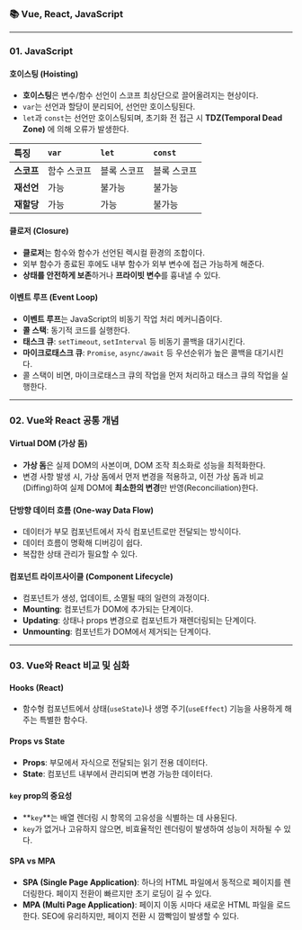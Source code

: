 ### 📚 Vue, React, JavaScript

---

### 01. JavaScript

#### 호이스팅 (Hoisting)
- **호이스팅**은 변수/함수 선언이 스코프 최상단으로 끌어올려지는 현상이다.
- `var`는 선언과 할당이 분리되어, 선언만 호이스팅된다.
- `let`과 `const`는 선언만 호이스팅되며, 초기화 전 접근 시 **TDZ(Temporal Dead Zone)** 에 의해 오류가 발생한다.

| 특징 | `var` | `let` | `const` |
| :--- | :--- | :--- | :--- |
| **스코프** | 함수 스코프 | 블록 스코프 | 블록 스코프 |
| **재선언** | 가능 | 불가능 | 불가능 |
| **재할당** | 가능 | 가능 | 불가능 |

#### 클로저 (Closure)
- **클로저**는 함수와 함수가 선언된 렉시컬 환경의 조합이다.
- 외부 함수가 종료된 후에도 내부 함수가 외부 변수에 접근 가능하게 해준다.
- **상태를 안전하게 보존**하거나 **프라이빗 변수**를 흉내낼 수 있다.

#### 이벤트 루프 (Event Loop)
- **이벤트 루프**는 JavaScript의 비동기 작업 처리 메커니즘이다.
- **콜 스택**: 동기적 코드를 실행한다.
- **태스크 큐**: `setTimeout`, `setInterval` 등 비동기 콜백을 대기시킨다.
- **마이크로태스크 큐**: `Promise`, `async/await` 등 우선순위가 높은 콜백을 대기시킨다.
- 콜 스택이 비면, 마이크로태스크 큐의 작업을 먼저 처리하고 태스크 큐의 작업을 실행한다. 

---

### 02. Vue와 React 공통 개념

#### Virtual DOM (가상 돔)
- **가상 돔**은 실제 DOM의 사본이며, DOM 조작 최소화로 성능을 최적화한다.
- 변경 사항 발생 시, 가상 돔에서 먼저 변경을 적용하고, 이전 가상 돔과 비교(Diffing)하여 실제 DOM에 **최소한의 변경**만 반영(Reconciliation)한다. 

#### 단방향 데이터 흐름 (One-way Data Flow)
- 데이터가 부모 컴포넌트에서 자식 컴포넌트로만 전달되는 방식이다.
- 데이터 흐름이 명확해 디버깅이 쉽다.
- 복잡한 상태 관리가 필요할 수 있다.

#### 컴포넌트 라이프사이클 (Component Lifecycle)
- 컴포넌트가 생성, 업데이트, 소멸될 때의 일련의 과정이다.
- **Mounting**: 컴포넌트가 DOM에 추가되는 단계이다.
- **Updating**: 상태나 props 변경으로 컴포넌트가 재렌더링되는 단계이다.
- **Unmounting**: 컴포넌트가 DOM에서 제거되는 단계이다.

---

### 03. Vue와 React 비교 및 심화

#### Hooks (React)
- 함수형 컴포넌트에서 상태(`useState`)나 생명 주기(`useEffect`) 기능을 사용하게 해주는 특별한 함수다.

#### Props vs State
- **Props**: 부모에서 자식으로 전달되는 읽기 전용 데이터다.
- **State**: 컴포넌트 내부에서 관리되며 변경 가능한 데이터다.

#### `key` prop의 중요성
- **`key`**는 배열 렌더링 시 항목의 고유성을 식별하는 데 사용된다.
- `key`가 없거나 고유하지 않으면, 비효율적인 렌더링이 발생하여 성능이 저하될 수 있다.

#### SPA vs MPA
- **SPA (Single Page Application)**: 하나의 HTML 파일에서 동적으로 페이지를 렌더링한다. 페이지 전환이 빠르지만 초기 로딩이 길 수 있다.
- **MPA (Multi Page Application)**: 페이지 이동 시마다 새로운 HTML 파일을 로드한다. SEO에 유리하지만, 페이지 전환 시 깜빡임이 발생할 수 있다.
